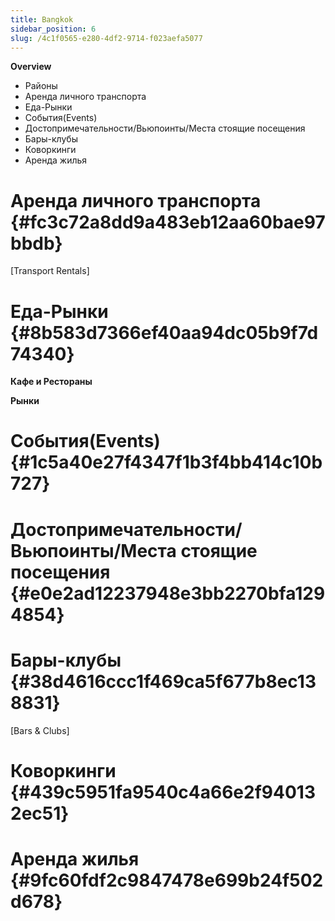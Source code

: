 ```yaml
---
title: Bangkok
sidebar_position: 6
slug: /4c1f0565-e280-4df2-9714-f023aefa5077
---
```




**Overview**

- Районы
- Аренда личного транспорта
- Еда-Рынки
- События(Events)
- Достопримечательности/Вьюпоинты/Места стоящие посещения
- Бары-клубы
- Коворкинги
- Аренда жилья

# Аренда личного транспорта {#fc3c72a8dd9a483eb12aa60bae97bbdb}


[Transport Rentals]


# Еда-Рынки {#8b583d7366ef40aa94dc05b9f7d74340}


**Кафе и Рестораны**


**Рынки**


# События(Events) {#1c5a40e27f4347f1b3f4bb414c10b727}


# Достопримечательности/Вьюпоинты/Места стоящие посещения {#e0e2ad12237948e3bb2270bfa1294854}


# Бары-клубы {#38d4616ccc1f469ca5f677b8ec138831}


[Bars & Clubs]


# Коворкинги {#439c5951fa9540c4a66e2f940132ec51}


# Аренда жилья {#9fc60fdf2c9847478e699b24f502d678}


